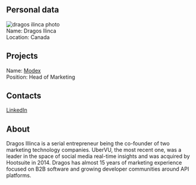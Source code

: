 ## Personal data
![dragos ilinca photo](photo/dragos_ilinca.png)  
Name:   Dragos Ilinca  
Location: Canada  
## Projects 
Name: [Modex](../projects/modex.md)  
Position: Head of Marketing   
## Contacts
[LinkedIn](https://www.linkedin.com/in/dragosilinca/)      
## About
Dragos Illinca is a serial entrepreneur being the co-founder of two marketing technology companies. UberVU, the most recent one, was a leader in the space of social media real-time insights and was acquired by Hootsuite in 2014. Dragos has almost 15 years of marketing experience focused on B2B software and growing developer communities around API platforms.
